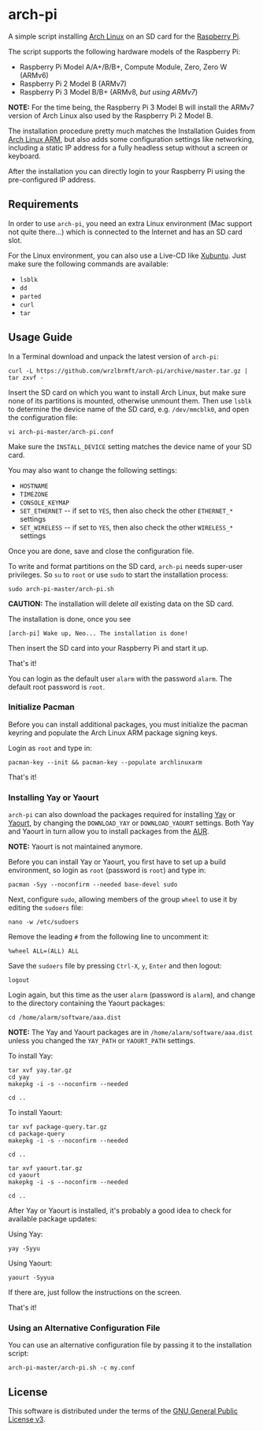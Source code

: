 # arch-pi
A simple script installing [Arch Linux](https://www.archlinux.org/) on an SD
card for the
[Raspberry Pi](https://www.raspberrypi.org/products/).

The script supports the following hardware models of the
Raspberry Pi:

* Raspberry Pi Model A/A+/B/B+, Compute Module, Zero, Zero W (ARMv6)
* Raspberry Pi 2 Model B (ARMv7)
* Raspberry Pi 3 Model B/B+ (ARMv8, *but using ARMv7*)

**NOTE:** For the time being, the Raspberry Pi 3 Model B will install the ARMv7
version of Arch Linux also used by the Raspberry Pi 2 Model B.

The installation procedure pretty much matches the Installation Guides from
[Arch Linux ARM](http://archlinuxarm.org/),
but also adds some configuration settings like networking, including a static IP
address for a fully headless setup without a screen or keyboard.

After the installation you can directly login to your
Raspberry Pi
using the pre-configured IP address.

## Requirements

In order to use
`arch-pi`,
you need an extra Linux environment (Mac support not quite there...) which is
connected to the Internet and has an SD card slot.

For the Linux environment, you can also use a Live-CD like
[Xubuntu](http://xubuntu.org/). Just make sure the following commands are
available:

* `lsblk`
* `dd`
* `parted`
* `curl`
* `tar`

## Usage Guide

In a Terminal download and unpack the latest version of
`arch-pi`:

```
curl -L https://github.com/wrzlbrmft/arch-pi/archive/master.tar.gz | tar zxvf -
```

Insert the SD card on which you want to install Arch Linux, but make sure none
of its partitions is mounted, otherwise unmount them. Then use `lsblk` to
determine the device name of the SD card, e.g. `/dev/mmcblk0`, and open the
configuration file:

```
vi arch-pi-master/arch-pi.conf
```

Make sure the `INSTALL_DEVICE` setting matches the device name of your SD card.

You may also want to change the following settings:

* `HOSTNAME`
* `TIMEZONE`
* `CONSOLE_KEYMAP`
* `SET_ETHERNET` -- if set to `YES`, then also check the other `ETHERNET_*` settings
* `SET_WIRELESS` -- if set to `YES`, then also check the other `WIRELESS_*` settings

Once you are done, save and close the configuration file.

To write and format partitions on the SD card,
`arch-pi`
needs super-user privileges. So `su` to `root` or use `sudo` to start the
installation process:

```
sudo arch-pi-master/arch-pi.sh
```

**CAUTION:** The installation will delete *all* existing data on the SD card.

The installation is done, once you see

```
[arch-pi] Wake up, Neo... The installation is done!
```

Then insert the SD card into your
Raspberry Pi
and start it up.

That's it!

You can login as the default user `alarm` with the password `alarm`.
The default root password is `root`.

### Initialize Pacman

Before you can install additional packages, you must initialize the pacman
keyring and populate the Arch Linux ARM package signing keys.

Login as `root` and type in:

```
pacman-key --init && pacman-key --populate archlinuxarm
```

That's it!

### Installing Yay or Yaourt

`arch-pi`
can also download the packages required for installing
[Yay](https://github.com/Jguer/yay) or
[Yaourt](https://github.com/archlinuxfr/yaourt), by changing the `DOWNLOAD_YAY`
or `DOWNLOAD_YAOURT` settings. Both Yay and Yaourt in turn allow you to install
packages from the [AUR](https://aur.archlinux.org/).

**NOTE:** Yaourt is not maintained anymore.

Before you can install Yay or Yaourt, you first have to set up a build
environment, so login as `root` (password is `root`) and type in:

```
pacman -Syy --noconfirm --needed base-devel sudo
```

Next, configure `sudo`, allowing members of the group `wheel` to use it by
editing the `sudoers` file:

```
nano -w /etc/sudoers
```

Remove the leading `#` from the following line to uncomment it:

```
%wheel ALL=(ALL) ALL
```

Save the `sudoers` file by pressing `Ctrl-X`, `y`, `Enter` and then logout:

```
logout
```

Login again, but this time as the user `alarm` (password is `alarm`), and change
to the directory containing the Yaourt packages:

```
cd /home/alarm/software/aaa.dist
```

**NOTE:** The Yay and Yaourt packages are in `/home/alarm/software/aaa.dist`
unless you changed the `YAY_PATH` or `YAOURT_PATH` settings.

To install Yay:

```
tar xvf yay.tar.gz
cd yay
makepkg -i -s --noconfirm --needed

cd ..
```

To install Yaourt:

```
tar xvf package-query.tar.gz
cd package-query
makepkg -i -s --noconfirm --needed

cd ..

tar xvf yaourt.tar.gz
cd yaourt
makepkg -i -s --noconfirm --needed

cd ..
```

After Yay or Yaourt is installed, it's probably a good idea to check for
available package updates:

Using Yay:

```
yay -Syyu
```

Using Yaourt:

```
yaourt -Syyua
```

If there are, just follow the instructions on the screen.

That's it!

### Using an Alternative Configuration File

You can use an alternative configuration file by passing it to the installation
script:

```
arch-pi-master/arch-pi.sh -c my.conf
```

## License

This software is distributed under the terms of the
[GNU General Public License v3](https://www.gnu.org/licenses/gpl-3.0.en.html).
